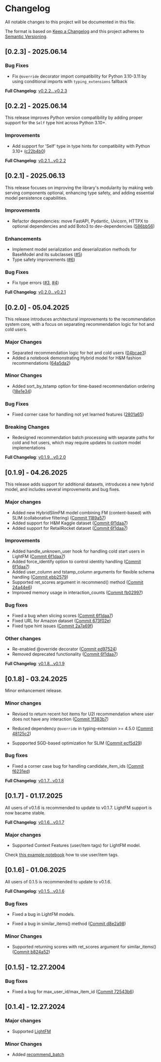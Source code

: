 # Changelog

All notable changes to this project will be documented in this file.

The format is based on [Keep a Changelog](https://keepachangelog.com/en/1.0.0/) 
and this project adheres to [Semantic Versioning](https://semver.org/spec/v2.0.0.html).

## [0.2.3] - 2025.06.14

### Bug Fixes

* Fix `@override` decorator import compatibility for Python 3.10-3.11 by using conditional imports with `typing_extensions` fallback

**Full Changelog**: [v0.2.2...v0.2.3](https://github.com/myui/rtrec/compare/v0.2.2...v0.2.3)

## [0.2.2] - 2025.06.14

This release improves Python version compatibility by adding proper support for the `Self` type hint across Python 3.10+.

### Improvements

* Add support for 'Self' type in type hints for compatibility with Python 3.10+ ([c22b4b0](https://github.com/myui/rtrec/commit/c22b4b0))

**Full Changelog**: [v0.2.1...v0.2.2](https://github.com/myui/rtrec/compare/v0.2.1...v0.2.2)

## [0.2.1] - 2025.06.13

This release focuses on improving the library's modularity by making web serving components optional, enhancing type safety, and adding essential model persistence capabilities.

### Improvements

* Refactor dependencies: move FastAPI, Pydantic, Uvicorn, HTTPX to optional dependencies and add Boto3 to dev-dependencies ([586bb56](https://github.com/myui/rtrec/commit/586bb56))

### Enhancements

* Implement model serialization and deserialization methods for BaseModel and its subclasses ([#5](https://github.com/myui/rtrec/pull/5))
* Type safety improvements ([#6](https://github.com/myui/rtrec/pull/6))

### Bug Fixes

* Fix type errors ([#3](https://github.com/myui/rtrec/pull/3), [#4](https://github.com/myui/rtrec/pull/4))

**Full Changelog**: [v0.2.0...v0.2.1](https://github.com/myui/rtrec/compare/v0.2.0...v0.2.1)

## [0.2.0] - 05.04.2025

This release introduces architectural improvements to the recommendation system core, with a focus on separating recommendation logic for hot and cold users.

### Major Changes

* Separated recommendation logic for hot and cold users ([04bcae3](https://github.com/myui/rtrec/commit/04bcae38f52c6d95541d4097edaf37c8e16745c3))
* Added a notebook demonstrating Hybrid model for H&M fashion recommendations ([64a5da2](https://github.com/myui/rtrec/commit/64a5da2850b5e21fbd2d2947c0996ed1f967d33a))

### Minor Changes

* Added sort_by_tstamp option for time-based recommendation ordering ([18e1e34](https://github.com/myui/rtrec/commit/18e1e342f983915f952513dfe851c370c1c9f6d0))

### Bug Fixes

* Fixed corner case for handling not yet learned features ([2801a65](https://github.com/myui/rtrec/commit/2801a65e240082caa295c94579b3c08fe9ed716c))

### Breaking Changes

* Redesigned recommendation batch processing with separate paths for cold and hot users, which may require updates to custom model implementations

**Full Changelog**: [v0.1.9...v0.2.0](https://github.com/myui/rtrec/compare/v0.1.9...v0.2.0)

## [0.1.9] - 04.26.2025

This release adds support for additional datasets, introduces a new hybrid model, and includes several improvements and bug fixes.

### Major changes

* Added new HybridSlimFM model combining FM (content-based) with SLIM (collaborative filtering) ([Commit 1189a57](https://github.com/myui/rtrec/commit/1189a57175bb74b21823faf047932489a09d8bfe))
* Added support for H&M Kaggle dataset ([Commit 6f1daa7](https://github.com/myui/rtrec/commit/6f1daa785e997f872c467f254bc5c148548f10b3))
* Added support for RetailRocket dataset ([Commit 6f1daa7](https://github.com/myui/rtrec/commit/6f1daa785e997f872c467f254bc5c148548f10b3))

### Improvements

* Added handle_unknown_user hook for handling cold start users in LightFM ([Commit 6f1daa7](https://github.com/myui/rtrec/commit/6f1daa785e997f872c467f254bc5c148548f10b3))
* Added force_identify option to control identity handling ([Commit 6f1daa7](https://github.com/myui/rtrec/commit/6f1daa785e997f872c467f254bc5c148548f10b3))
* Added user_column and tstamp_column arguments for flexible schema handling ([Commit ebb2579](https://github.com/myui/rtrec/commit/ebb2579d0b1dd41f874076cf959002626dfafb85))
* Supported ret_scores argument in recommend() method ([Commit 24a44e6](https://github.com/myui/rtrec/commit/24a44e656a860f9206f340cef74a01fabfc4d280))
* Improved memory usage in interaction_counts ([Commit fb02997](https://github.com/myui/rtrec/commit/fb02997ed46dd3e2a4deef0f412bac6790cc9c27))

### Bug fixes

* Fixed a bug when slicing scores ([Commit 6f1daa7](https://github.com/myui/rtrec/commit/6f1daa785e997f872c467f254bc5c148548f10b3))
* Fixed URL for Amazon dataset ([Commit 673f02e](https://github.com/myui/rtrec/commit/673f02e17b45ba7b82a31c42a24ba9e05de821e9))
* Fixed type hint issues ([Commit 2a7a69f](https://github.com/myui/rtrec/commit/2a7a69f12a59c6ccae3c7d6e0d76e2d3faacf076))

### Other changes

* Re-enabled @override decorator ([Commit ed97524](https://github.com/myui/rtrec/commit/ed9752413b21fba8186cb7fd2b3284f0284a6ec9))
* Removed deprecated functionality ([Commit 6f1daa7](https://github.com/myui/rtrec/commit/6f1daa785e997f872c467f254bc5c148548f10b3))

**Full Changelog**: [v0.1.8...v0.1.9](https://github.com/myui/rtrec/compare/v0.1.8...v0.1.9)

## [0.1.8] - 03.24.2025

Minor enhancement release.

### Minor changes

* Revised to return recent hot items for U2I recommendation where user does not have any interaction ([Commit 1f383b7](https://github.com/myui/rtrec/commit/1f383b755093fc9636480bc8166fb68ccff615e8
))

* Reduced dependency `@override` in typing-extension >= 4.5.0 ([Commit 48125c2](https://github.com/myui/rtrec/commit/48125c25bed0340852cf749587607842cb62b34d))

* Suppported SGD-based optimization for SLIM ([Commit ecf5d29](https://github.com/myui/rtrec/commit/ecf5d2942a8649005b1ffbad87391356e52182f0))

### Bug fixes

* Fixed a corner case bug for handling candidate_item_ids ([Commit f6231ed](https://github.com/myui/rtrec/commit/f6231ed51816a2e1e11954bbad0becfc56992e61))

**Full Changelog**: [v0.1.7...v0.1.8](https://github.com/myui/rtrec/compare/v0.1.7...v0.1.8)

## [0.1.7] - 01.17.2025

All users of v0.1.6 is recommended to update to v0.1.7.
LightFM support is now bacame stable.

**Full Changelog**: [v0.1.6...v0.1.7](https://github.com/myui/rtrec/compare/v0.1.6...v0.1.7)

### Major changes

* Supported Context Features (user/item tags) for LightFM model.

Check [this example notebook](https://github.com/myui/rtrec/blob/main/notebooks/rtrec-movielens-with-features.ipynb) how to use user/item tags.

## [0.1.6] - 01.06.2025

All users of 0.1.5 is recommended to update to v0.1.6.

**Full Changelog**: [v0.1.5...v0.1.6](https://github.com/myui/rtrec/compare/v0.1.5...v0.1.6)

### Bug fixes

* Fixed a bug in LightFM models.

* Fixed a bug in similar_items() method ([Commit d8e2a98](https://github.com/myui/rtrec/commit/d8e2a98e6ef757259b8bd874c1c7464de1830dc6))

### Minor Changes

* Supported returning scores with ret_scores argument for similar_items() ([Commit b824a52](https://github.com/myui/rtrec/commit/b824a525708d6c704f7213b8c10b7fb5801dead3))

## [0.1.5] - 12.27.2004

### Bug fixes 

* Fixed a bug for max\_user\_id/max\_item\_id ([Commit 72543b6](https://github.com/myui/rtrec/commit/72543b6f7956f49a960a7ded382c3d7f5752e8d7))

## [0.1.4] - 12.27.2024

### Major changes

* Supported [LightFM](https://github.com/lyst/lightfm)

### Minor Changes

* Added [recommend\_batch](https://github.com/myui/rtrec/commit/7f7f857e810e374648081770eca00743579247c9)
